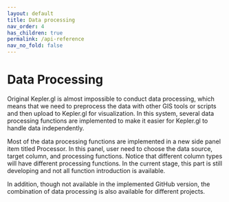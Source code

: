 ```yaml
---
layout: default
title: Data processing
nav_order: 4 
has_children: true
permalink: /api-reference
nav_no_fold: false
---
```


# Data Processing

Original Kepler.gl is almost impossible to conduct data processing, which means that we need to preprocess the data with other GIS tools or scripts and then upload to Kepler.gl for visualization. In this system, several data processing functions are implemented to make it easier for Kepler.gl to handle data independently. 

Most of the data processing functions are implemented in a new side panel item titled Processor. In this panel, user need to choose the data source, target column, and processing functions. Notice that different column types will have different processing functions. In the current stage, this part is still developing and not all function introduction is available. 

In addition, though not available in the implemented GitHub version, the combination of data processing is also available for different projects. 

